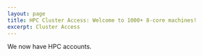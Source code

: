 ```yaml
---
layout: page
title: HPC Cluster Access: Welcome to 1000+ 8-core machines!
excerpt: Cluster Access
---
```


We now have HPC accounts.
